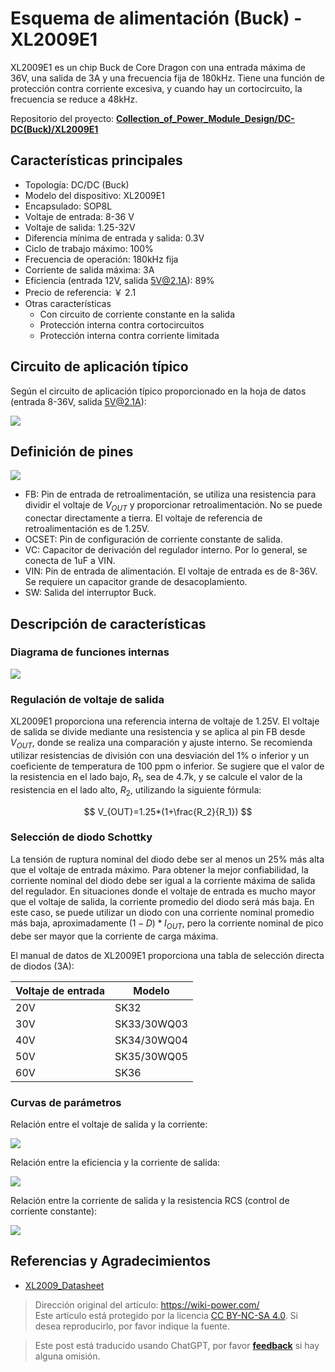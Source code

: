 # Esquema de alimentación (Buck) - XL2009E1

XL2009E1 es un chip Buck de Core Dragon con una entrada máxima de 36V, una salida de 3A y una frecuencia fija de 180kHz. Tiene una función de protección contra corriente excesiva, y cuando hay un cortocircuito, la frecuencia se reduce a 48kHz.

Repositorio del proyecto: [**Collection_of_Power_Module_Design/DC-DC(Buck)/XL2009E1**](<https://github.com/linyuxuanlin/Collection_of_Power_Module_Design/tree/main/DC-DC(Buck)/XL2009E1>)

## Características principales

- Topología: DC/DC (Buck)
- Modelo del dispositivo: XL2009E1
- Encapsulado: SOP8L
- Voltaje de entrada: 8-36 V
- Voltaje de salida: 1.25-32V
- Diferencia mínima de entrada y salida: 0.3V
- Ciclo de trabajo máximo: 100%
- Frecuencia de operación: 180kHz fija
- Corriente de salida máxima: 3A
- Eficiencia (entrada 12V, salida 5V@2.1A): 89%
- Precio de referencia: ￥ 2.1
- Otras características
  - Con circuito de corriente constante en la salida
  - Protección interna contra cortocircuitos
  - Protección interna contra corriente limitada

## Circuito de aplicación típico

Según el circuito de aplicación típico proporcionado en la hoja de datos (entrada 8-36V, salida 5V@2.1A):

![](https://media.wiki-power.com/img/20220407103157.png)

## Definición de pines

![](https://media.wiki-power.com/img/20220407065806.png)

- FB: Pin de entrada de retroalimentación, se utiliza una resistencia para dividir el voltaje de $V_{OUT}$ y proporcionar retroalimentación. No se puede conectar directamente a tierra. El voltaje de referencia de retroalimentación es de 1.25V.
- OCSET: Pin de configuración de corriente constante de salida.
- VC: Capacitor de derivación del regulador interno. Por lo general, se conecta de 1uF a VIN.
- VIN: Pin de entrada de alimentación. El voltaje de entrada es de 8-36V. Se requiere un capacitor grande de desacoplamiento.
- SW: Salida del interruptor Buck.

## Descripción de características

### Diagrama de funciones internas

![](https://media.wiki-power.com/img/20220407070413.png)

### Regulación de voltaje de salida

XL2009E1 proporciona una referencia interna de voltaje de 1.25V. El voltaje de salida se divide mediante una resistencia y se aplica al pin FB desde $V_{OUT}$, donde se realiza una comparación y ajuste interno. Se recomienda utilizar resistencias de división con una desviación del 1% o inferior y un coeficiente de temperatura de 100 ppm o inferior. Se sugiere que el valor de la resistencia en el lado bajo, $R_1$, sea de 4.7k, y se calcule el valor de la resistencia en el lado alto, $R_2$, utilizando la siguiente fórmula:

$$
V_{OUT}=1.25*(1+\frac{R_2}{R_1})
$$

### Selección de diodo Schottky

La tensión de ruptura nominal del diodo debe ser al menos un 25% más alta que el voltaje de entrada máximo. Para obtener la mejor confiabilidad, la corriente nominal del diodo debe ser igual a la corriente máxima de salida del regulador. En situaciones donde el voltaje de entrada es mucho mayor que el voltaje de salida, la corriente promedio del diodo será más baja. En este caso, se puede utilizar un diodo con una corriente nominal promedio más baja, aproximadamente $(1-D) * I_{OUT}$, pero la corriente nominal de pico debe ser mayor que la corriente de carga máxima.

El manual de datos de XL2009E1 proporciona una tabla de selección directa de diodos (3A):

| Voltaje de entrada | Modelo      |
| ------------------ | ----------- |
| 20V                | SK32        |
| 30V                | SK33/30WQ03 |
| 40V                | SK34/30WQ04 |
| 50V                | SK35/30WQ05 |
| 60V                | SK36        |

### Curvas de parámetros

Relación entre el voltaje de salida y la corriente:

![](https://media.wiki-power.com/img/20220407100229.png)

Relación entre la eficiencia y la corriente de salida:

![](https://media.wiki-power.com/img/20220407103033.png)

Relación entre la corriente de salida y la resistencia RCS (control de corriente constante):

![](https://media.wiki-power.com/img/20220407102905.png)

## Referencias y Agradecimientos

- [XL2009_Datasheet](https://datasheet.lcsc.com/lcsc/1806111754_XLSEMI-XL2009E1_C73335.pdf)

> Dirección original del artículo: <https://wiki-power.com/>  
> Este artículo está protegido por la licencia [CC BY-NC-SA 4.0](https://creativecommons.org/licenses/by/4.0/deed.zh). Si desea reproducirlo, por favor indique la fuente.

> Este post está traducido usando ChatGPT, por favor [**feedback**](https://github.com/linyuxuanlin/Wiki_MkDocs/issues/new) si hay alguna omisión.
